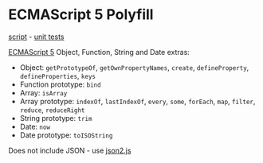 # ECMAScript 5 Polyfill

[script](es5.js) -
[unit tests](http://inexorabletash.github.io/polyfill/tests/es5.html)

[ECMAScript 5](http://www.ecma-international.org/publications/standards/Ecma-262.htm) Object, Function, String and Date extras:
* Object: `getPrototypeOf`, `getOwnPropertyNames`, `create`, `defineProperty`, `defineProperties`, `keys`
* Function prototype: `bind`
* Array: `isArray`
* Array prototype: `indexOf`, `lastIndexOf`, `every`, `some`, `forEach`, `map`, `filter`, `reduce`, `reduceRight`
* String prototype: `trim`
* Date: `now`
* Date prototype: `toISOString`

Does not include JSON - use [json2.js](https://github.com/douglascrockford/JSON-js)
